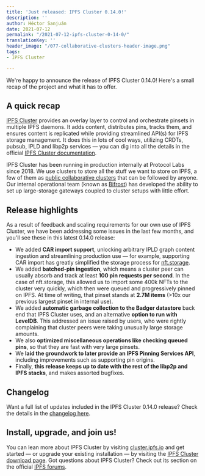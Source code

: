 ```yaml
---
title: 'Just released: IPFS Cluster 0.14.0!'
description: ''
author: Héctor Sanjuán
date: 2021-07-12
permalink: "/2021-07-12-ipfs-cluster-0-14-0/"
translationKey: ''
header_image: "/077-collaborative-clusters-header-image.png"
tags:
- IPFS Cluster

---
```

We're happy to announce the release of IPFS Cluster 0.14.0! Here's a small recap of the project and what it has to offer.

## A quick recap

[IPFS Cluster](https://cluster.ipfs.io) provides an overlay layer to control and orchestrate pinsets in multiple IPFS daemons. It adds content, distributes pins, tracks them, and ensures content is replicated while providing streamlined API(s) for IPFS storage management. It does this in lots of cool ways, utilizing CRDTs, pubsub, IPLD and libp2p services — you can dig into all the details in the official [IPFS Cluster documentation](https://cluster.ipfs.io/documentation/).

IPFS Cluster has been running in production internally at Protocol Labs since 2018. We use clusters to store all the stuff we want to store on IPFS, a few of them as [public collaborative clusters](https://collab.ipfscluster.io/) that can be followed by anyone. Our internal operational team (known as [Bifrost](https://en.wikipedia.org/wiki/Bifr%C3%B6st)) has developed the ability to set up large-storage gateways coupled to cluster setups with little effort.

## Release highlights

As a result of feedback and scaling requirements for our own use of IPFS Cluster, we have been addressing some issues in the last few months, and you'll see these in this latest 0.14.0 release:

* We added **CAR import support**, unlocking arbitrary IPLD graph content ingestion and streamlining production use — for example, supporting CAR import has greatly simplified the storage process for [nft.storage](https://nft.storage).
* We added **batched-pin ingestion**, which means a cluster peer can usually absorb and track at least **100 pin requests per second**. In the case of nft.storage, this allowed us to import some 400k NFTs to the cluster very quickly, which then were queued and progressively pinned on IPFS. At time of writing, that pinset stands at **2.7M items** (>10x our previous largest pinset in internal use).
* We added **automatic garbage collection to the Badger datastore** back end that IPFS Cluster uses, and an alternative **option to run with LevelDB**. This addressed an issue raised by users, who were rightly complaining that cluster peers were taking unusually large storage amounts.
* We also **optimized miscellaneous operations like checking queued pins**, so that they are fast with very large pinsets.
* We **laid the groundwork to later provide an IPFS Pinning Services API**, including improvements such as supporting pin origins.
* Finally, **this release keeps up to date with the rest of the libp2p and IPFS stacks**, and makes assorted bugfixes.

## Changelog

Want a full list of updates included in the IPFS Cluster 0.14.0 release? Check the details in the [changelog here](https://github.com/ipfs/ipfs-cluster/blob/master/CHANGELOG.md).

## Install, upgrade, and join us!

You can lean more about IPFS Cluster by visiting [cluster.ipfs.io](https://cluster.ipfs.io/) and get started — or upgrade your existing installation — by visiting the [IPFS Cluster download page](https://cluster.ipfs.io/download/). Got questions about IPFS Cluster? Check out its section on the official [IPFS forums](https://discuss.ipfs.tech/c/help/help-ipfs-cluster/24).